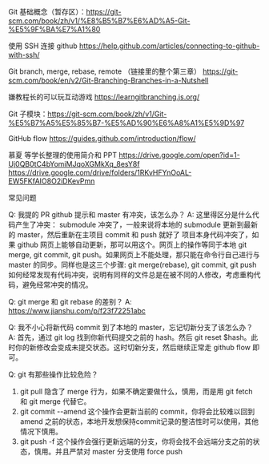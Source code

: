 Git 基础概念（暂存区）：https://git-scm.com/book/zh/v1/%E8%B5%B7%E6%AD%A5-Git-%E5%9F%BA%E7%A1%80 

使用 SSH 连接 github
https://help.github.com/articles/connecting-to-github-with-ssh/ 

Git branch, merge, rebase, remote （链接里的整个第三章）
https://git-scm.com/book/en/v2/Git-Branching-Branches-in-a-Nutshell 

嫌教程长的可以玩互动游戏 https://learngitbranching.js.org/

Git 子模块：https://git-scm.com/book/zh/v1/Git-%E5%B7%A5%E5%85%B7-%E5%AD%90%E6%A8%A1%E5%9D%97 

GitHub flow
https://guides.github.com/introduction/flow/ 

慕夏 等学长整理的使用简介和 PPT
https://drive.google.com/open?id=1-Uj0QB0tC4bYomiMJqoXGMkXq_8esY8f
https://drive.google.com/drive/folders/1RKvHFYnOoAL-EW5FKfAIO8O2iDKevPmn






常见问题

Q: 我提的 PR github 提示和 master 有冲突，该怎么办？
A: 这里得区分是什么代码产生了冲突：
submodule 冲突了，一般来说将本地的 submodule 更新到最新的 master，然后重新在主项目 commit 和 push 就好了
项目本身代码冲突了，如果 github 网页上能够自动更新，那可以用这个。网页上的操作等同于本地 git merge, git commit, git push。如果网页上不能处理，那只能在命令行自己进行与 master 的同步。同样也是这三个步骤: git merge(rebase), git commit, git push
如何经常发现有代码冲突，说明有同样的文件总是在被不同的人修改，考虑重构代码，避免经常冲突的情况。

Q: git merge 和 git rebase 的差别？
A: https://www.jianshu.com/p/f23f72251abc 

Q: 我不小心将新代码 commit 到了本地的 master，忘记切新分支了该怎么办？
A: 首先，通过 git log 找到你新代码提交之前的 hash。然后 git reset $hash。此时你的新修改会变成未提交状态。这时切新分支，然后继续正常走 github flow 即可。

Q: git 有那些操作比较危险？
1. git pull 隐含了 merge 行为，如果不确定要做什么，慎用，而是用 git fetch 和 git merge 代替它。
2. git commit --amend 这个操作会更新当前的 commit，你将会比较难以回到 amend 之前的状态，本地开发想保持commit记录的整洁性时可以使用，其他情况下慎用。
3. git push -f 这个操作会强行更新远端的分支，你将会找不会远端分支之前的状态，慎用。并且严禁对 master 分支使用 force push
